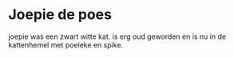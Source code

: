 # Joepie de poes
joepie was een zwart witte kat. is erg oud geworden en is nu in de kattenhemel met poeleke en spike.